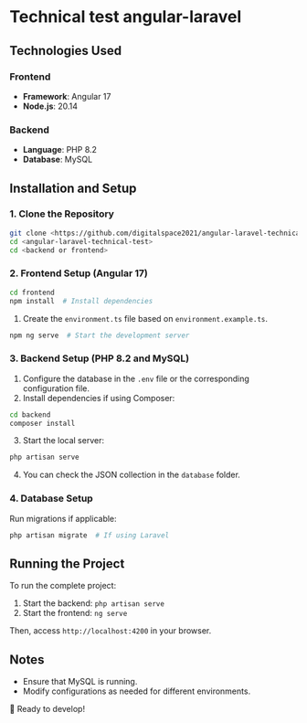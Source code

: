 # Technical test angular-laravel  

## Technologies Used  

### Frontend  

- **Framework**: Angular 17  
- **Node.js**: 20.14  

### Backend  

- **Language**: PHP 8.2  
- **Database**: MySQL  

## Installation and Setup  

### 1. Clone the Repository  

```sh  
git clone <https://github.com/digitalspace2021/angular-laravel-technical-test.git>  
cd <angular-laravel-technical-test>  
cd <backend or frontend>  
```  

### 2. Frontend Setup (Angular 17)  

```sh  
cd frontend  
npm install  # Install dependencies  
```  

1. Create the `environment.ts` file based on `environment.example.ts`.  

```sh  
npm ng serve  # Start the development server  
```  

### 3. Backend Setup (PHP 8.2 and MySQL)  

1. Configure the database in the `.env` file or the corresponding configuration file.  
2. Install dependencies if using Composer:  

```sh  
cd backend  
composer install  
```  

3. Start the local server:  

```sh  
php artisan serve  
```  

4. You can check the JSON collection in the `database` folder.  

### 4. Database Setup  

Run migrations if applicable:  

```sh  
php artisan migrate  # If using Laravel  
```  

## Running the Project  

To run the complete project:  

1. Start the backend: `php artisan serve`  
2. Start the frontend: `ng serve`  

Then, access `http://localhost:4200` in your browser.  

## Notes  

- Ensure that MySQL is running.  
- Modify configurations as needed for different environments.  

🚀 Ready to develop!